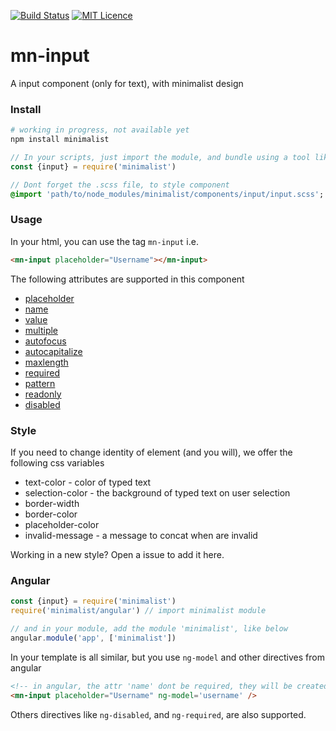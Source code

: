 [![Build Status](https://travis-ci.org/darlanmendonca/minimalist.svg?branch=master)](https://travis-ci.org/darlanmendonca/minimalist)
[![MIT Licence](https://badges.frapsoft.com/os/mit/mit.svg?v=103)](https://opensource.org/licenses/mit-license.php)

# mn-input

A input component (only for text), with minimalist design

### Install

```sh
# working in progress, not available yet
npm install minimalist
```

```js
// In your scripts, just import the module, and bundle using a tool like webpack, or browserify
const {input} = require('minimalist')
```


```sass
// Dont forget the .scss file, to style component
@import 'path/to/node_modules/minimalist/components/input/input.scss';
```


### Usage

In your html, you can use the tag `mn-input` i.e.

```html
<mn-input placeholder="Username"></mn-input>
```

The following attributes are supported in this component

- [placeholder](https://darlanmendonca.github.io/minimalist/input.html#placeholder)
- [name](https://darlanmendonca.github.io/minimalist/input.html#name)
- [value](https://darlanmendonca.github.io/minimalist/input.html#value)
- [multiple](https://darlanmendonca.github.io/minimalist/input.html#multiple)
- [autofocus](https://darlanmendonca.github.io/minimalist/input.html#autofocus)
- [autocapitalize](https://darlanmendonca.github.io/minimalist/input.html#autocapitalize)
- [maxlength](https://darlanmendonca.github.io/minimalist/input.html#maxlength)
- [required](https://darlanmendonca.github.io/minimalist/input.html#required)
- [pattern](https://darlanmendonca.github.io/minimalist/input.html#pattern)
- [readonly](https://darlanmendonca.github.io/minimalist/input.html#readonly)
- [disabled](https://darlanmendonca.github.io/minimalist/input.html#disabled)

### Style

If you need to change identity of element (and you will), we offer the following css variables

- text-color - color of typed text
- selection-color - the background of typed text on user selection
- border-width
- border-color
- placeholder-color
- invalid-message - a message to concat when are invalid

<!-- This comment will be added when site is ready
Below you can found some examples of styles in codepen

- [default](default url here)
- [blue](blur url here)
- [icon] (icon url here)
- [perspective](perspective url here)
- [rounded](rounded url here) -->

Working in a new style? Open a issue to add it here.

### Angular

```js
const {input} = require('minimalist')
require('minimalist/angular') // import minimalist module

// and in your module, add the module 'minimalist', like below
angular.module('app', ['minimalist'])
```

In your template is all similar, but you use `ng-model` and other directives from angular

```html
<!-- in angular, the attr 'name' dont be required, they will be created automatically, using the last part of ngModel name, e.g. ng-model="data.username" will generate a attribute name="username" -->
<mn-input placeholder="Username" ng-model='username' />
```

Others directives like `ng-disabled`, and `ng-required`, are also supported.


